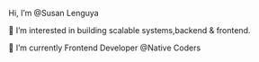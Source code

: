  Hi, I’m @Susan Lenguya

👀 I’m interested in building scalable systems,backend & frontend. 

🌱 I’m currently Frontend Developer @Native Coders

<!---
SusanLenguya/SusanLenguya is a ✨ special ✨ repository because its `README.md` (this file) appears on your GitHub profile.
You can click the Preview link to take a look at your changes.
--->
